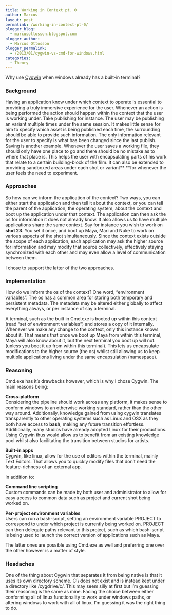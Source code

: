 ```yaml
---
title: Working in Context pt. 0
author: Marcus
layout: post
permalink: /working-in-context-pt-0/
blogger_blog:
  - marcusottosson.blogspot.com
blogger_author:
  - Marcus Ottosson
blogger_permalink:
  - /2013/01/cygwin-vs-cmd-for-windows.html
categories:
  - Theory
---
```

Why use <a href="http://cygwin.com/" target="_blank">Cygwin</a> when windows already has a built-in terminal?

### Background 

Having an application know under which context to operate is essential to providing a truly immersive experience for the user. Whenever an action is being performed the action should happen within the context that the user is working under. Take publishing for instance. The user may be publishing an variant multiple times under the same session. It makes little sense for him to specify which asset is being published each time, the surrounding should be able to provide such information. The only information relevant for the user to specify is what has been changed since the last publish. Saving is another example. Whenever the user saves a working file, they should only have one place to go and there should be no mistake as to where that place is. This helps the user with encapsulating parts of his work that relate to a certain building-block of the film. It can also be extended to providing sandboxed areas under each shot or variant** **for whenever the user feels the need to experiment.

### Approaches 

So how can we inform the application of the context? Two ways, you can either start the application and then tell it about the context, or you can tell the parent of the application, the operating system, about the context and boot up the application under that context. The application can then ask the os for information it does not already know. It also allows us to have multiple applications share the same context. Say for instance you wish to work on **shot 23**. You set it once, and boot up Maya, Mari and Nuke to work on various aspects of the shot simultaneously. Since the context exists outside the scope of each application, each application may ask the higher source for information and may modify that source collectively, effectively staying synchronized with each other and may even allow a level of communication between them.

I chose to support the latter of the two approaches.

### Implementation 

How do we inform the os of the context? One word, &#8220;environment variables&#8221;. The os has a common area for storing both temporary and persistent metadata. The metadata may be altered either globally to affect everything always, or per instance of say a terminal.

A terminal, such as the built in Cmd.exe is booted up within this context (read &#8220;set of environment variables&#8221;) and stores a copy of it internally. Whenever we make any change to the context, only this instance knows about it. That means that once we boot up Maya from within this terminal, Maya will also know about it, but the next terminal you boot up will not. (unless you boot it up from within this terminal). This lets us encapsulate modifications to the higher source (the os) whilst still allowing us to keep multiple applications living under the same encapsulation (namespace).

### Reasoning

Cmd.exe has it&#8217;s drawbacks however, which is why I chose Cygwin. The main reasons being:

**Cross-platform**  
Considering the pipeline should work across any platform, it makes sense to conform windows to an otherwise working standard, rather than the other way around. Additionally, knowledge gained from using cygwin translates transparently to other operating systems such as Linux and OSX as they both have access to **bash**, making any future transition effortless. Additionally, many studios have already adopted Linux for their productions. Using Cygwin thus would allow us to benefit from an existing knowledge pool whilst also facilitating the transition between studios for artists.

**Built-in apps**   
Cygwin, like linux, allow for the use of editors within the terminal, mainly Text Editors. That allows you to quickly modify files that don&#8217;t need the feature-richness of an external app.

In addition to:

**Command line scripting**  
Custom commands can be made by both user and administrator to allow for easy access to common data such as project and current shot being worked on.

**Per-project environment variables**  
Users can run a bash-script, setting an environment variable PROJECT to correspond to under which project is currently being worked on. PROJECT can then delegate paths relevant to this project, such as which bash-script is being used to launch the correct version of applications such as Maya.

The latter ones are possible using Cmd.exe as well and preferring one over the other however is a matter of style.

### Headaches

One of the thing about Cygwin that separates it from being native is that it uses its own directory scheme. C:\ does not exist and is instead kept under a directory like /cygdrive/c/. This may seem silly at first but I&#8217;m guessing their reasoning is the same as mine. Facing the choice between either conforming all of linux functionality to work under windows paths, or altering windows to work with all of linux, I&#8217;m guessing it was the right thing to do.